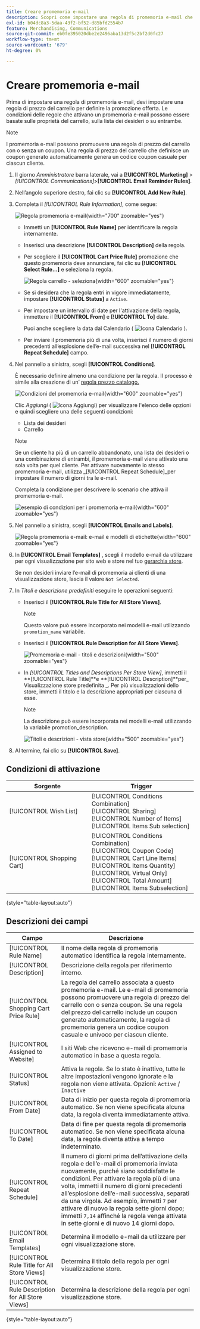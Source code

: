 ```yaml
---
title: Creare promemoria e-mail
description: Scopri come impostare una regola di promemoria e-mail che utilizza una regola di prezzo del carrello esistente.
exl-id: b04dc8a3-5daa-43f2-bf52-d85bfd2554b7
feature: Merchandising, Communications
source-git-commit: eb0fe395020dbe2e2496aba13d2f5c2bf2d0fc27
workflow-type: tm+mt
source-wordcount: '679'
ht-degree: 0%

---
```


# Creare promemoria e-mail

Prima di impostare una regola di promemoria e-mail, devi impostare una regola di prezzo del carrello per definire la promozione offerta. Le condizioni delle regole che attivano un promemoria e-mail possono essere basate sulle proprietà del carrello, sulla lista dei desideri o su entrambe.

>[!NOTE]
>
>I promemoria e-mail possono promuovere una regola di prezzo del carrello con o senza un coupon. Una regola di prezzo del carrello che definisce un coupon generato automaticamente genera un codice coupon casuale per ciascun cliente.

1. Il giorno _Amministratore_ barra laterale, vai a **[!UICONTROL Marketing]** > _[!UICONTROL Communications]_>**[!UICONTROL Email Reminder Rules]**.

1. Nell’angolo superiore destro, fai clic su **[!UICONTROL Add New Rule]**.

1. Completa il _[!UICONTROL Rule Information]_, come segue:

   ![Regola promemoria e-mail](./assets/email-reminder-new.png){width="700" zoomable="yes"}

   - Immetti un **[!UICONTROL Rule Name]** per identificare la regola internamente.

   - Inserisci una descrizione **[!UICONTROL Description]** della regola.

   - Per scegliere il **[!UICONTROL Cart Price Rule]** promozione che questo promemoria deve annunciare, fai clic su **[!UICONTROL Select Rule…]** e seleziona la regola.

     ![Regola carrello - seleziona](./assets/email-reminder-select-rule.png){width="600" zoomable="yes"}

   - Se si desidera che la regola entri in vigore immediatamente, impostare **[!UICONTROL Status]** a `Active`.

   - Per impostare un intervallo di date per l&#39;attivazione della regola, immettere il **[!UICONTROL From]** e **[!UICONTROL To]** date.

     Puoi anche scegliere la data dal Calendario ( ![Icona Calendario](../assets/icon-calendar.png) ).

   - Per inviare il promemoria più di una volta, inserisci il numero di giorni precedenti all’esplosione dell’e-mail successiva nel **[!UICONTROL Repeat Schedule]** campo.

1. Nel pannello a sinistra, scegli **[!UICONTROL Conditions]**.

   È necessario definire almeno una condizione per la regola. Il processo è simile alla creazione di un’ [regola prezzo catalogo.](price-rules-catalog.md)

   ![Condizioni del promemoria e-mail](./assets/email-reminder-conditions.png){width="600" zoomable="yes"}

   Clic _Aggiungi_ ( ![Icona Aggiungi](../assets/icon-add-green-circle.png)) per visualizzare l&#39;elenco delle opzioni e quindi scegliere una delle seguenti condizioni:

   - Lista dei desideri
   - Carrello

   >[!NOTE]
   >
   >Se un cliente ha più di un carrello abbandonato, una lista dei desideri o una combinazione di entrambi, il promemoria e-mail viene attivato una sola volta per quel cliente. Per attivare nuovamente lo stesso promemoria e-mail, utilizza _[!UICONTROL Repeat Schedule]_per impostare il numero di giorni tra le e-mail.

   Completa la condizione per descrivere lo scenario che attiva il promemoria e-mail.

   ![esempio di condizioni per i promemoria e-mail](./assets/email-reminder-condition-example.png){width="600" zoomable="yes"}

1. Nel pannello a sinistra, scegli **[!UICONTROL Emails and Labels]**.

   ![Regola promemoria e-mail: e-mail e modelli di etichette ](./assets/email-reminder-rule-emails-labels-email-templates.png){width="600" zoomable="yes"}

1. In **[!UICONTROL Email Templates]** , scegli il modello e-mail da utilizzare per ogni visualizzazione per sito web e store nel tuo [gerarchia store](../getting-started/websites-stores-views.md).

   Se non desideri inviare l’e-mail di promemoria ai clienti di una visualizzazione store, lascia il valore `Not Selected`.

1. In _Titoli e descrizione predefiniti_ eseguire le operazioni seguenti:

   - Inserisci il **[!UICONTROL Rule Title for All Store Views]**.

     >[!NOTE]
     >
     >Questo valore può essere incorporato nei modelli e-mail utilizzando `promotion_name` variabile.

   - Inserisci il **[!UICONTROL Rule Description for All Store Views]**.

     ![Promemoria e-mail - titoli e descrizioni](./assets/email-reminders-emails-and-labels-default-titles-description.png){width="500" zoomable="yes"}

   - In _[!UICONTROL Titles and Descriptions Per Store View]_, immetti il **[!UICONTROL Rule Title]**e **[!UICONTROL Description]**per_ Visualizzazione store predefinita _. Per più visualizzazioni dello store, immetti il titolo e la descrizione appropriati per ciascuna di esse.

     >[!NOTE]
     >
     >La descrizione può essere incorporata nei modelli e-mail utilizzando la variabile promotion_description.

     ![Titoli e descrizioni - vista store](./assets/email-reminder-rules-title-descriptions-per-store-view.png){width="500" zoomable="yes"}

1. Al termine, fai clic su **[!UICONTROL Save]**.

## Condizioni di attivazione

| Sorgente | Trigger |
|--- |--- |
| [!UICONTROL Wish List] | [!UICONTROL Conditions Combination]<br/>[!UICONTROL Sharing]<br/>[!UICONTROL Number of Items]<br/>[!UICONTROL Items Sub selection] |
| [!UICONTROL Shopping Cart] | [!UICONTROL Conditions Combination]<br/>[!UICONTROL Coupon Code]<br/>[!UICONTROL Cart Line Items]<br/>[!UICONTROL Items Quantity]<br/>[!UICONTROL Virtual Only]<br/>[!UICONTROL Total Amount]<br/>[!UICONTROL Items Subselection] |

{style="table-layout:auto"}

## Descrizioni dei campi

| Campo | Descrizione |
|--- |--- |
| [!UICONTROL Rule Name] | Il nome della regola di promemoria automatico identifica la regola internamente. |
| [!UICONTROL Description] | Descrizione della regola per riferimento interno. |
| [!UICONTROL Shopping Cart Price Rule] | La regola del carrello associata a questo promemoria e-mail. Le e-mail di promemoria possono promuovere una regola di prezzo del carrello con o senza coupon. Se una regola del prezzo del carrello include un coupon generato automaticamente, la regola di promemoria genera un codice coupon casuale e univoco per ciascun cliente. |
| [!UICONTROL Assigned to Website] | I siti Web che ricevono e-mail di promemoria automatico in base a questa regola. |
| [!UICONTROL Status] | Attiva la regola. Se lo stato è inattivo, tutte le altre impostazioni vengono ignorate e la regola non viene attivata. Opzioni: `Active` / `Inactive` |
| [!UICONTROL From Date] | Data di inizio per questa regola di promemoria automatico. Se non viene specificata alcuna data, la regola diventa immediatamente attiva. |
| [!UICONTROL To Date] | Data di fine per questa regola di promemoria automatico. Se non viene specificata alcuna data, la regola diventa attiva a tempo indeterminato. |
| [!UICONTROL Repeat Schedule] | Il numero di giorni prima dell’attivazione della regola e dell’e-mail di promemoria inviata nuovamente, purché siano soddisfatte le condizioni. Per attivare la regola più di una volta, immetti il numero di giorni precedenti all’esplosione dell’e-mail successiva, separati da una virgola. Ad esempio, immetti `7` per attivare di nuovo la regola sette giorni dopo; immetti `7,14` affinché la regola venga attivata in sette giorni e di nuovo 14 giorni dopo. |
| [!UICONTROL Email Templates] | Determina il modello e-mail da utilizzare per ogni visualizzazione store. |
| [!UICONTROL Rule Title for All Store Views] | Determina il titolo della regola per ogni visualizzazione store. |
| [!UICONTROL Rule Description for All Store Views] | Determina la descrizione della regola per ogni visualizzazione store. |

{style="table-layout:auto"}
